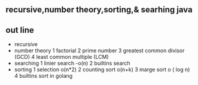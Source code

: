 ## recursive,number theory,sorting,& searhing java

## out line 
- recursive
- number theory
1 factorial
2 prime number
3 greatest common divisor (GCD)
4 least common multiple (LCM)
- searching 
1 linier search -o(n)
2 builtins search 
- sorting
1 selection o(n*2)
2 counting sort o(n+k)
3 marge sort o ( log n)
4 builtins sort in golang

